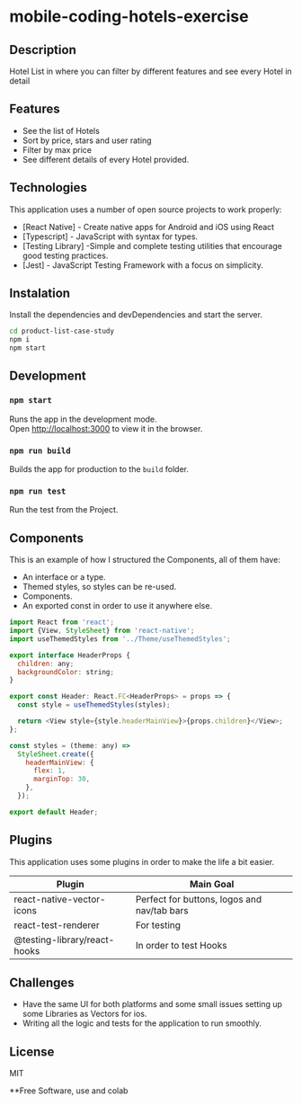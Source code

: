 # mobile-coding-hotels-exercise

## Description
Hotel List in where you can filter by different features and see every Hotel in detail

## Features

- See the list of Hotels
- Sort by price, stars and user rating
- Filter by max price
- See different details of every Hotel provided.

## Technologies

This application uses a number of open source projects to work properly:

- [React Native] - Create native apps for Android and iOS using React
- [Typescript] - JavaScript with syntax for types.
- [Testing Library] -Simple and complete testing utilities that encourage good testing practices.
- [Jest] - JavaScript Testing Framework with a focus on simplicity.

## Instalation

Install the dependencies and devDependencies and start the server.

```sh
cd product-list-case-study
npm i
npm start
```

## Development

### `npm start`

Runs the app in the development mode.\
Open [http://localhost:3000](http://localhost:3000) to view it in the browser.

### `npm run build`

Builds the app for production to the `build` folder.

### `npm run test`

Run the test from the Project.

## Components

This is an example of how I structured the Components, all of them have:

- An interface or a type.
- Themed styles, so styles can be re-used.
- Components.
- An exported const in order to use it anywhere else.

```js
import React from 'react';
import {View, StyleSheet} from 'react-native';
import useThemedStyles from '../Theme/useThemedStyles';

export interface HeaderProps {
  children: any;
  backgroundColor: string;
}

export const Header: React.FC<HeaderProps> = props => {
  const style = useThemedStyles(styles);

  return <View style={style.headerMainView}>{props.children}</View>;
};

const styles = (theme: any) =>
  StyleSheet.create({
    headerMainView: {
      flex: 1,
      marginTop: 30,
    },
  });

export default Header;
```

## Plugins

This application uses some plugins in order to make the life a bit easier.

| Plugin          | Main Goal                                                  |
| --------------- | ---------------------------------------------------------- |
| react-native-vector-icons | Perfect for buttons, logos and nav/tab bars |
| react-test-renderer | For testing |
| @testing-library/react-hooks | In order to test Hooks |

## Challenges

- Have the same UI for both platforms and some small issues setting up some Libraries as Vectors for ios.
- Writing all the logic and tests for the application to run smoothly.

## License

MIT

**Free Software, use and colab